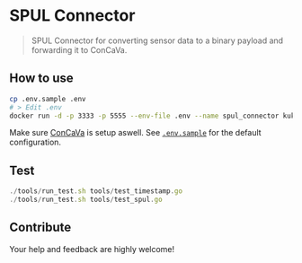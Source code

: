 # SPUL Connector

> SPUL Connector for converting sensor data to a binary payload and forwarding it to ConCaVa.

## How to use

```bash
cp .env.sample .env
# > Edit .env
docker run -d -p 3333 -p 5555 --env-file .env --name spul_connector kukuadev/concava-spul-connector
```

Make sure [ConCaVa](https://github.com/kukua/concava) is setup aswell.
See [`.env.sample`](https://github.com/kukua/concava-spul-connector/tree/master/.env.sample) for the default configuration.

## Test

```js
./tools/run_test.sh tools/test_timestamp.go
./tools/run_test.sh tools/test_spul.go
```

## Contribute

Your help and feedback are highly welcome!
